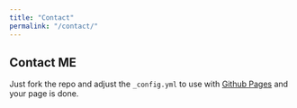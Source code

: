 ```yaml
---
title: "Contact"
permalink: "/contact/"
---
```


## Contact ME

Just fork the repo and adjust the `_config.yml` to use with [Github Pages](https://pages.github.com/) and your page is done.

